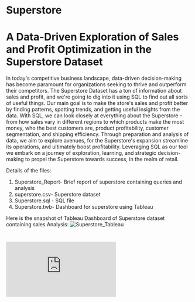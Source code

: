 # Superstore
# A Data-Driven Exploration of Sales and Profit Optimization in the Superstore Dataset
In today's competitive business landscape, data-driven decision-making has become paramount for organizations seeking to thrive and outperform their competitors. The Superstore Dataset has a ton of information about sales and profit, and we're going to dig into it using SQL to find out all sorts of useful things.
Our main goal is to make the store's sales and profit better by finding patterns, spotting trends, and getting useful insights from the data. With SQL, we can look closely at everything about the Superstore – from how sales vary in different regions to which products make the most money, who the best customers are, product profitability, customer segmentation, and shipping efficiency.
Through preparation and analysis of data, we aim to explore avenues, for the Superstore's expansion streamline its operations, and ultimately boost profitability. Leveraging SQL as our tool we embark on a journey of exploration, learning, and strategic decision-making to propel the Superstore towards success, in the realm of retail.

Details of the files:
1) Superstore_Report- Brief report of superstore containing queries and analysis
2) superstore.csv- Superstore dataset
3) Superstore.sql - SQL file
4) Superstore.twb- Dashboard for superstore using Tableau

Here is the snapshot of Tableau Dashboard of Superstore dataset containing sales Analysis:
![Superstore_Tableau](https://github.com/Swati-Sharon/Superstore/assets/20124625/4b081913-4183-49db-910a-1a76626e1727)
# ![Superstore_pdf](https://github.com/Swati-Sharon/Superstore/files/15183722/Superstore_Tableau.pdf)
